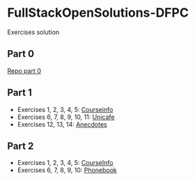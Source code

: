 # FullStackOpenSolutions-DFPC

Exercises solution

## Part 0

[Repo part 0](https://github.com/danielpuliche/FullStackOpen-Part0)

## Part 1

- Exercises 1, 2, 3, 4, 5: [Courseinfo](./Part1/courseinfo)
- Exercises 6, 7, 8, 9, 10, 11: [Unicafe](./Part1/unicafe)
- Exercises 12, 13, 14: [Anecdotes](./Part1/anecdotes)

## Part 2

- Exercises 1, 2, 3, 4, 5: [CourseInfo](./Part2/courseinfo)
- Exercises 6, 7, 8, 9, 10: [Phonebook](./Part2/phonebook)
